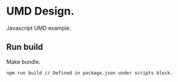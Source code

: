 # UMD Design.
Javascript UMD example.

## Run build
Make bundle.
```
npm run build // Defined in package.json under scripts block.
```